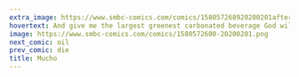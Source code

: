 ```yaml
---
extra_image: https://www.smbc-comics.com/comics/158057268920200201after.png
hovertext: And give me the largest greenest carbonated beverage God will suffer to exist.
image: https://www.smbc-comics.com/comics/1580572600-20200201.png
next_comic: oil
prev_comic: die
title: Mucho
---
```



